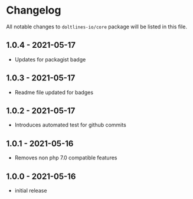 # Changelog

All notable changes to `doltlines-io/core` package will be listed in this file.


## 1.0.4 - 2021-05-17

- Updates for packagist badge

## 1.0.3 - 2021-05-17

- Readme file updated for badges

## 1.0.2 - 2021-05-17

- Introduces automated test for github commits

## 1.0.1 - 2021-05-16

- Removes non php 7.0 compatible features

## 1.0.0 - 2021-05-16

- initial release

